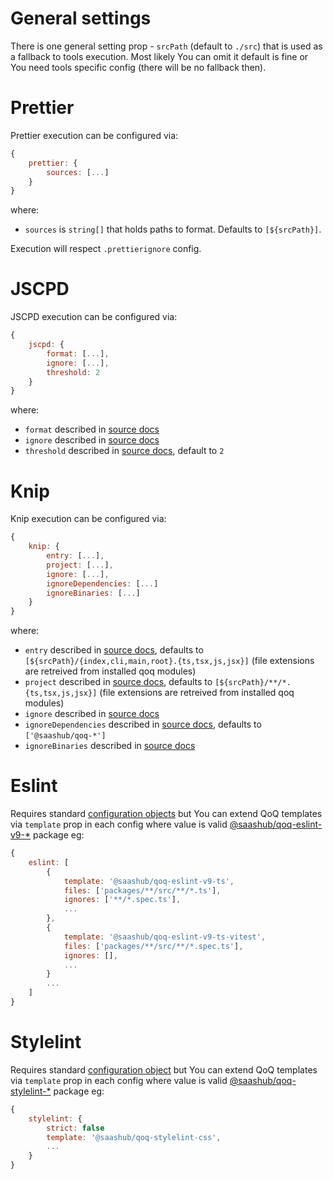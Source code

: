 # General settings

There is one general setting prop - `srcPath` (default to `./src`) that is used as a fallback to tools execution. Most likely You can omit it default is fine or You need tools specific config (there will be no fallback then).

# Prettier

Prettier execution can be configured via:

```js
{
    prettier: {
        sources: [...]
    }
}
```

where:

- `sources` is `string[]` that holds paths to format. Defaults to `[${srcPath}]`.

Execution will respect `.prettierignore` config.

# JSCPD

JSCPD execution can be configured via:

```js
{
    jscpd: {
        format: [...],
        ignore: [...],
        threshold: 2
    }
}
```

where:

- `format` described in [source docs](https://github.com/kucherenko/jscpd/tree/master/apps/jscpd#format)
- `ignore` described in [source docs](https://github.com/kucherenko/jscpd/tree/master/apps/jscpd#ignore)
- `threshold` described in [source docs](https://github.com/kucherenko/jscpd/tree/master/apps/jscpd#threshold), default to `2`

# Knip

Knip execution can be configured via:

```js
{
    knip: {
        entry: [...],
        project: [...],
        ignore: [...],
        ignoreDependencies: [...]
        ignoreBinaries: [...]
    }
}
```

where:

- `entry` described in [source docs](https://knip.dev/reference/configuration#entry), defaults to `[${srcPath}/{index,cli,main,root}.{ts,tsx,js,jsx}]` (file extensions are retreived from installed qoq modules)
- `project` described in [source docs](https://knip.dev/reference/configuration#project-1), defaults to `[${srcPath}/**/*.{ts,tsx,js,jsx}]` (file extensions are retreived from installed qoq modules)
- `ignore` described in [source docs](https://knip.dev/reference/configuration#ignore)
- `ignoreDependencies` described in [source docs](https://knip.dev/reference/configuration#ignoredependencies), defaults to `['@saashub/qoq-*']`
- `ignoreBinaries` described in [source docs](https://knip.dev/reference/configuration#ignorebinaries)

# Eslint

Requires standard [configuration objects](https://eslint.org/docs/latest/use/configure/configuration-files#configuration-objects) but You can extend QoQ templates via `template` prop in each config where value is valid [@saashub/qoq-eslint-v9-\*](https://www.npmjs.com/search?q=%40saashub%2Fqoq-eslint-v9-) package eg:

```js
{
    eslint: [
        {
            template: '@saashub/qoq-eslint-v9-ts',
            files: ['packages/**/src/**/*.ts'],
            ignores: ['**/*.spec.ts'],
            ...
        },
        {
            template: '@saashub/qoq-eslint-v9-ts-vitest',
            files: ['packages/**/src/**/*.spec.ts'],
            ignores: [],
            ...
        }
        ...
    ]
}
```

# Stylelint

Requires standard [configuration object](https://stylelint.io/user-guide/configure) but You can extend QoQ templates via `template` prop in each config where value is valid [@saashub/qoq-stylelint-\*](https://www.npmjs.com/search?q=%40saashub%2Fqoq-stylelint-) package eg:

```js
{
    stylelint: {
        strict: false
        template: '@saashub/qoq-stylelint-css',
        ...
    }
}
```